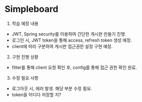 # Simpleboard

1. 학습 예정 내용
- JWT, Spring security를 이용하여 간단한 게시판 만들기 진행.
- 로그인 시, JWT token을 통해 access, refresh token 생성 예정.
- client에 따라 구분하여 게시판 접근권한 설정 구현 예정.


2. 구현 진행 상황
- filter를 통해 client 요청 확인 후, config를 통해 접근 권한 확인 완료.


3. 수정 필요 사항
- 로그아웃 시, 에러 발생. 해당 부분 수정 필요.
- token을 어디다 저장할 지?
